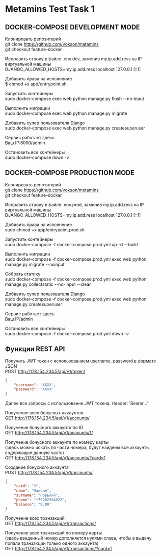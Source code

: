 # Metamins Test Task 1

## DOCKER-COMPOSE DEVELOPMENT MODE
Клонировать репозиторий<br/>
git clone https://github.com/vokson/metamins<br/>
git checkout feature-docker

Исправить строку в файле .env.dev, заменив my.ip.add.ress на IP виртуальной машины<br/>
DJANGO_ALLOWED_HOSTS=my.ip.add.ress localhost 127.0.0.1 [::1]

Добавить права на исполнение<br/>
$ chmod +x app/entrypoint.sh

Запустить контейнеры<br/>
sudo docker-compose exec web python manage.py flush --no-input

Выполнить миграции<br/>
sudo docker-compose exec web python manage.py migrate

Добавить супер пользователя Django<br/>
sudo docker-compose exec web python manage.py createsuperuser

Сервис работает здесь<br/>
Ваш IP:8000/admin

Остановить все контейнеры<br/>
sudo docker-compose down -v

## DOCKER-COMPOSE PRODUCTION MODE

Клонировать репозиторий<br/>
git clone https://github.com/vokson/metamins<br/>
git checkout feature-docker

Исправить строку в файле .env.prod, заменив my.ip.add.ress на IP виртуальной машины<br/>
DJANGO_ALLOWED_HOSTS=my.ip.add.ress localhost 127.0.0.1 [::1]

Добавить права на исполнение<br/>
sudo chmod +x app/entrypoint.prod.sh

Запустить контейнеры<br/>
sudo docker-compose -f docker-compose.prod.yml up -d --build

Выполнить миграции<br/>
sudo docker-compose -f docker-compose.prod.yml exec web python manage.py migrate --noinput

Собрать статику<br/>
sudo docker-compose -f docker-compose.prod.yml exec web python manage.py collectstatic --no-input --clear

Добавить супер пользователя Django<br/>
sudo docker-compose -f docker-compose.prod.yml exec web python manage.py createsuperuser

Сервис работает здесь<br/>
Ваш IP/admin

Остановить все контейнеры<br/>
sudo docker-compose -f docker-compose.prod.yml down -v

## Функции REST API
Получить JWT токен с использованием username, password в формате JSON<br/>
POST http://178.154.234.5/api/v1/token/<br/>
```json
{
    "username": "XXXX",
    "password": "XXXX"
}
```

Далее все запросы с использование JWT токена. Header: 'Bearer ..'

Получение всех бонусных аккаунтов<br/>
GET http://178.154.234.5/api/v1/accounts/

Получение бонусного аккаунта по ID<br/>
GET http://178.154.234.5/api/v1/accounts/1/

Получение бонусного аккаунта по номеру карты<br/>
(здесь можно искать по части номера, будут найдены все аккаунты, содержащие данную часть)<br/>
GET http://178.154.234.5/api/v1/accounts/?card=1

Создание бонусного аккаунта<br/>
POST http://178.154.234.5/api/v1/accounts/<br/>
```json
{
    "card": "3",
    "name": "Максим",
    "surname": "Горький",
    "phone": "+79202904022",
    "balance": "9.99"
}
```

Получение всех транзакций<br/>
GET http://178.154.234.5/api/v1/transactions/

Получение всех транзакций по номеру карты<br/>
(здесь введенный номер дополняется нулями слева, чтобы в выдачу попали транзакции только одного аккаунта)<br/>
GET http://178.154.234.5/api/v1/transactions/?card=1